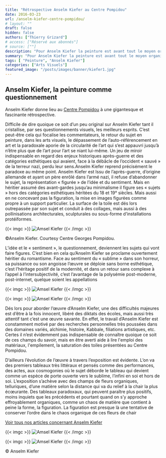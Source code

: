 ```yaml
---
title: "Rétrospective Anselm Kiefer au Centre Pompidou"
date: 2016-03-23
url: /anselm-kiefer-centre-pompidou/
# layout: ""
draft: false
hidden: false
authors: ["Thierry Grizard"]
# access: ["Réservé aux abonnés"]
# source: [""]
description: "Pour Anselm Kiefer la peinture est avant tout le moyen organique d’ouvrir un espace de questionnement dans la matière picturale. A voir au Centre Pompidou"
summary: "Pour Anselm Kiefer la peinture est avant tout le moyen organique d’ouvrir un espace de questionnement dans la matière picturale. A voir au Centre Pompidou"
tags: [ "Peinture", "Anselm Kiefer"]
categories: ["Arts Visuels"]
featured_image: "/posts/images/banner/kiefer1.jpg"
---
```

## Anselm Kiefer, la peinture comme questionnement

Anselm Kiefer donne lieu au [Centre Pompidou](https://www.centrepompidou.fr/?ref=artefields.net) à une gigantesque et fascinante rétrospective.

Difficile de dire quoique ce soit d’un peu original sur Anselm Kiefer tant il cristallise, par ses questionnements visuels, les meilleurs esprits. C’est peut-être cela qui focalise les commentateurs, le retour du sujet en peinture, dans les arts visuels, le dépassement de l’auto-référencement en art et la paradoxale aporie de la circularité de l’art qui s’est appauvri jusqu’à n’être plus que de l’art pour l’art se niant lui-même. Un jeu de miroir indispensable en regard des enjeux historiques après-guerre et des catégories esthétiques qui avaient, face à la débâcle de l’occident « sauvé » de la terreur nazi, perdu leur sens.Anselm Kiefer reprend précisément le paradoxe au même point. Anselm Kiefer est Issu de l’après-guerre, d’origine allemande et ayant un père enrôlé dans l’armé nazi, il refuse d’abandonner le sujet, la représentation « figurée » de l’idée et du sentiment. Mais en héritier assumé des avant-gardes jusqu’au minimalisme il figure ses « sujets » hors des catégories esthétiques héritées du 18 et 19° siècles. Mais aussi en ne concevant pas la figuration, la mise en images figurées comme propre à un support particulier. La surface de la toile est dés lors outrepassée par son sujet et conduit à des collages, mais aussi à des pollinisations architecturales, sculpturales ou sous-forme d’installations protéiformes.

{{< imgc >}} ![Amsel Kiefer](/posts/images/kiefer/anselm-kiefer-centre-pompidou-retrospective-exhition-museum-painting-paris-france-2016-2015..5570-1024x683.jpg) {{< /imgc >}}

©Anselm Kiefer. Courtesy Centre Georges Pompidou.

L’idée et le « sentiment », le questionnement, deviennent les sujets qui vont faire figures. C’est bien en cela qu’Anselm Kiefer se proclame ouvertement héritier du romantisme. Face au sentiment du « sublime » dans son horreur, sa puissance ou son angoisse l’œuvre se déploie sans borne esthétique, c’est l’héritage positif de la modernité, et dans un retour sans complexe à l’appel à l’intersubjectivité, c’est l’avantage de la polysémie post-moderne, post-internet, quelque soient les appellations

{{< imgc >}} ![Amsel Kiefer](/posts/images/kiefer/anselm-kiefer_pompidou_painting_2016.033.jpg) {{< /imgc >}}

{{< imgc >}} ![Amsel Kiefer](/posts/images/kiefer/anselm-kiefer-centre-pompidou-retrospective-exhition-museum-painting-paris-france-2016-2015..5596-1024x683.jpg) {{< /imgc >}}

Dés lors pour aborder l’œuvre d’Anselm Kiefer, une des difficultés majeures est d’être à la fois innocent, libéré des diktats des écoles, mais aussi très attentif tant c’est une œuvre savante. En effet, le travail d’Anselm Kiefer est constamment motivé par des recherches personnelles très poussées dans des domaines variés, alchimie, histoire, Kabbale, filiations artistiques, etc. Certes il n’est évidemment pas indispensable de connaître quoique ce soit de ces champs du savoir, mais en être averti aide à lire l'emploi des matériaux, l'empilement, la saturation des toiles présentées au Centre Pompidou.

D’ailleurs l’évolution de l’œuvre à travers l’exposition est évidente. L’on va des premiers tableaux très littéraux et pensés comme des performances, des actes, aux cosmogonies où le sujet déborde le tableau qui devient comme un espèce de porte ouverte vers le sublime, l’infini en soi et hors de soi. L’exposition s’achève avec des champs de fleurs organiques, telluriques, d’une matière selon la distance qui va du relief à la chair la plus écœurante. Des tableaux paradoxaux, qui peuvent paraître plus positifs, moins inquiets que les précédents et pourtant quand on s’y approche effroyablement organiques, comme un chaos de matière que contient à peine la forme, la figuration. La figuration est presque là une tentative de conserver l’ordre dans le chaos organique de ces fleurs de chair

[Voir tous nos articles concernant Anselm Kiefer](/tags/anselm-kiefer/)

{{< imgc >}} ![Amsel Kiefer](/posts/images/kiefer/anselm-kiefer-centre-pompidou-retrospective-exhition-museum-painting-paris-france-2016-2015..5607.jpg) {{< /imgc >}}

{{< imgc >}} ![Amsel Kiefer](/posts/images/kiefer/anselm-kiefer_pompidou_painting_2016.050.jpg) {{< /imgc >}}
 
© Anselm Kiefer